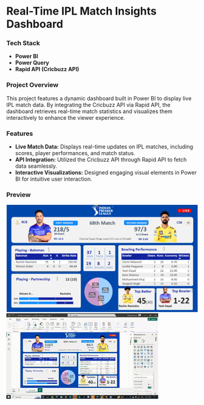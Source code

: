 # Real-Time IPL Match Insights Dashboard  

### Tech Stack  
- **Power BI**  
- **Power Query**  
- **Rapid API (Cricbuzz API)**  

### Project Overview  
This project features a dynamic dashboard built in Power BI to display live IPL match data. By integrating the Cricbuzz API via Rapid API, the dashboard retrieves real-time match statistics and visualizes them interactively to enhance the viewer experience.  

### Features  
- **Live Match Data:** Displays real-time updates on IPL matches, including scores, player performances, and match status.  
- **API Integration:** Utilized the Cricbuzz API through Rapid API to fetch data seamlessly.  
- **Interactive Visualizations:** Designed engaging visual elements in Power BI for intuitive user interaction.  

### Preview
![IPL Dashboard](dashboard.png)
![IPL Dashboard](dashboard.gif)
